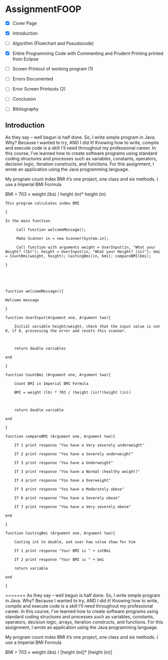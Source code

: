 # AssignmentFOOP



- [X] Cover Page

- [X] Introduction

- [ ] Algorithm (Flowchart and Pseudocode)

- [X] Entire Programming Code with Commenting and Prudent Printing printed from Eclipse

- [ ] Screen Printout of working program (1)

- [ ] Errors Documented

- [ ] Error Screen Printouts (2) 

- [ ] Conclusion

- [ ] Bibliography

## Introduction

As they say – well begun is half done.  So, I write simple program in Java. Why? Because I wanted to try, AND I did it! Knowing how to write, compile and execute code is a skill I'll need throughout my professional career. In this course, I've learned how to create software programs using standard coding structures and processes such as variables, constants, operators, decision logic, iteration constructs, and functions. For this assignment, I wrote an application using the Java programming language. 

My program count index BMI it’s one project, one class and six methods. I use a Imperial BMI Formula 

BMI = 703 × weight (lbs) / height (in)* height (in) 

```
This program calculates index BMI 

{ 

In the main function 

     Call function welcomeMessage(); 

     Make Scanner in = new Scanner(System.in); 

     Call function with arguments weight = UserInput(in, "What your Weight? (lb)"); height = UserInput(in, "What your Height? (in)"); bmi = CountBmi(weight, height); CastingBmi(in, bmi); compareBMI(bmi);      

} 

 

   

function welcomeMessage(){ 

Welcome message 

} 

function UserInput(Argument one, Argument two){ 

    Initial variable height/weight, check that the input value is not 0, if 0, processing the error and resets this scanner. 

   

    return double variables 

end 

} 

function CountBmi (Argument one, Argument two){ 

    Count BMI in Imperial BMI Formula 

    BMI = weight (lb) * 703 / (height (in)*(height (in)) 

   

    return double variable 

end 

} 

function compareBMI (Argument one, Argument two){ 

    If 1 print response "You have a Very severely underweight" 

    If 2 print response "You have a Severely underweight" 

    If 3 print response "You have a Underweight" 

    If 3 print response "You have a Normal (healthy weight)" 

    If 4 print response "You have a Overweight" 

    If 5 print response "You have a Moderately obese" 

    If 6 print response "You have a Severely obese" 

    If 7 print response "You have a Very severely obese"  

end 

} 

function CastingBmi (Argument one, Argument two){ 

    Casting int to double, ask user how value show for him 

    If 1 print response "Your BMI is " + intBmi 

    If 2 print response "Your BMI is " + bmi 

    return variable 

end 

} 
```
=======
As they say – well begun is half done.  So, I write simple program in Java. Why? Because I wanted to try, AND I did it! Knowing how to write, compile and execute code is a skill I'll need throughout my professional career. In this course, I've learned how to create software programs using standard coding structures and processes such as variables, constants, operators, decision logic, arrays, iteration constructs, and functions. For this assignment, I wrote an application using the Java programming language. 

My program count index BMI it’s one project, one class and six methods. I use a Imperial BMI Formula 

BMI = 703 × weight (lbs) / [height (in)]* [height (in)] 

